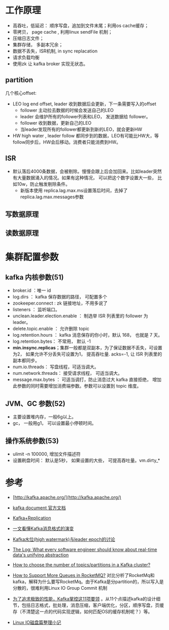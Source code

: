 # 工作原理

- 高吞吐，低延迟： 顺序写盘，追加到文件末尾；利用os cache缓存；
- 零拷贝， page cache , 利用linux sendFile 机制；
- 压缩日志文件；
- 集群存储， 多副本冗余；
- 数据不丢失，ISR机制, in sync replacation
- 请求负载均衡  
- 使用zk 让 kafka broker 实现无状态。

## partition

几个核心offset:
- LEO log end offset, leader 收到数据后会更新，下一条需要写入的offset
  - follower 主动拉去数据的时候会发送自己的LEO
  - leader 会维护所有的follower列表和LEO， 发送数据给 follower。
  - follower 收到数据，更新自己的LEO
  - 当leader发现所有的follower都更新到新的LEO，就会更新HW
- HW  high water , leader follow 都同步到的数据，LEO有可能比HW大，等follow同步后，HW会后移动。消费者只能消费到HW。

## ISR
- 默认落后4000条数据，会被剔除。慢慢会跟上后会加回来。比如leader突然有大量数据涌入的情况。如果有这种情况， 可以把这个数字设置大一些， 比如10w，防止触发剔除条件。
  - 新版本使用 replica.lag.max.ms设置落后时间，去掉了 replica.lag.max.messages参数

## 写数据原理

## 读数据原理

# 集群配置参数
## kafka 内核参数(51)
- broker.id ：唯一 id
- log.dirs ： kafka 保存数据的路径， 可配置多个
- zookeeper.connect : zk 链接地址，不用多说了
- listeners ： 监听端口。
- unclean.leader.election.enable ： 制选举 ISR 列表里的 follower 为 leader。
- delete.topic.enable ： 允许删除 topic
- log.retention.hours ： kafka 消息保存的你小时，默认 168， 也就是 7 天。
- log.retention.bytes： 不常用， 默认 -1
- **min.insync.replicas**；集群一般都是双副本，为了保证数据不丢失，可设置为2， 如果允许不分丢失可设置为1， 提高吞吐量. acks=-1, 让 ISR 列表里的副本都同步。
- num.io.threads： 写盘线程，可适当调大。
- num.network.threads： 接受请求线程， 可适当调大。
- message.max.bytes ： 可适当调打，防止消息过大 kafka 直接拒绝， 增加此参数的同时需要增加消费端参数。参数可以设置到 topic 维度。

## JVM、GC 参数(52)
- 主要设置堆内存，一般6g以上。
- gc， 一般用g1， 可以设置最小停顿时间。
## 操作系统参数(53)
- ulimit -n 100000, 增加文件描述符
- 设置刷盘时间： 默认是5秒， 如果设置的大些， 可提高吞吐量。vm.dirty_*

# 参考
- [http://kafka.apache.org/](http://kafka.apache.org/)
- [kafka document 官方文档](http://kafka.apache.org/22/documentation.html)

- [Kafka+Replication](https://cwiki.apache.org/confluence/display/KAFKA/Kafka+Replication)
- [一文看懂Kafka消息格式的演变](https://blog.csdn.net/u013256816/article/details/80300225)
- [Kafka水位(high watermark)与leader epoch的讨论](https://www.cnblogs.com/huxi2b/p/7453543.html)
- [The Log: What every software engineer should know about real-time data's unifying abstraction](https://engineering.linkedin.com/distributed-systems/log-what-every-software-engineer-should-know-about-real-time-datas-unifying)
- [How to choose the number of topics/partitions in a Kafka cluster?](https://www.confluent.io/blog/how-choose-number-topics-partitions-kafka-cluster)

- [How to Support More Queues in RocketMQ?](http://rocketmq.apache.org/rocketmq/how-to-support-more-queues-in-rocketmq/) 对比分析了RocketMq和kafka，解释为什么要写RocketMq。由于Kafka是分partition的，所以写入是分散的，很难利用Linux IO Group Commit 机制

- [为了追求极致的性能，Kafka掌控这11项要领](https://blog.csdn.net/u013256816/article/details/93772377) 。从11个点描述kafka的设计细节，包括日志格式，批处理，消息压缩，客户端优化，分区，顺序写盘，页缓存（不清楚这一点的代码实现逻辑，如何匹配OS的缓存机制呢？）等。
- [Linux IO磁盘篇整理小记](https://blog.csdn.net/u013256816/article/details/78945085) 

